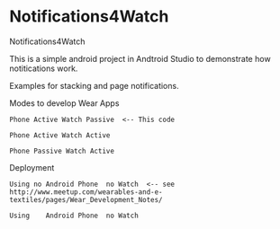 Notifications4Watch
===================

Notifications4Watch

This is a simple android project in Andtroid Studio to demonstrate how notitications work.

Examples for stacking and page notifications.


Modes to develop Wear Apps

    Phone Active Watch Passive  <-- This code
    
    Phone Active Watch Active
    
    Phone Passive Watch Active
    
Deployment

    Using no Android Phone  no Watch  <-- see http://www.meetup.com/wearables-and-e-textiles/pages/Wear_Development_Notes/
    
    Using    Android Phone  no Watch
    
    
    
    

